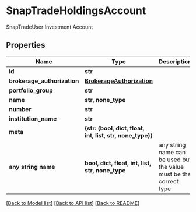 # SnapTradeHoldingsAccount

SnapTradeUser Investment Account

## Properties
Name | Type | Description | Notes
------------ | ------------- | ------------- | -------------
**id** | **str** |  | [optional] 
**brokerage_authorization** | [**BrokerageAuthorization**](BrokerageAuthorization.md) |  | [optional] 
**portfolio_group** | **str** |  | [optional] 
**name** | **str, none_type** |  | [optional] 
**number** | **str** |  | [optional] 
**institution_name** | **str** |  | [optional] 
**meta** | **{str: (bool, dict, float, int, list, str, none_type)}** |  | [optional] 
**any string name** | **bool, dict, float, int, list, str, none_type** | any string name can be used but the value must be the correct type | [optional]

[[Back to Model list]](../README.md#documentation-for-models) [[Back to API list]](../README.md#documentation-for-api-endpoints) [[Back to README]](../README.md)


